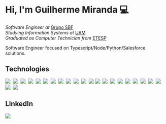 
# Hi, I'm Guilherme Miranda :computer:
*Software Engineer at* [Grupo SBF](https://ri.gruposbf.com.br/)<br>
*Studying Information Systems at* [UAM](https://portal.anhembi.br/)<br>
*Graduated as Computer Technician from* [ETESP](http://www.etesaopaulo.com.br/)

Software Engineer focused on Typescript/Node/Python/Salesforce solutions.

## Technologies
<p align="left">
  <img src="https://img.icons8.com/color/40/000000/salesforce.png"/>&nbsp;
  <img src="https://img.icons8.com/color/40/000000/java-coffee-cup-logo.png"/>&nbsp;
  <img src="https://img.icons8.com/color/40/000000/python.png"/>&nbsp;
  <img src="https://img.icons8.com/offices/40/000000/php-logo.png"/>&nbsp;
  <img src="https://user-images.githubusercontent.com/15850886/95502275-f8869c00-097f-11eb-9829-d345ec57e52d.png"/>&nbsp;
  <img src="https://img.icons8.com/color/40/000000/html-5.png"/>&nbsp;
  <img src="https://img.icons8.com/color/40/000000/css3.png"/>&nbsp;
  <img src="https://img.icons8.com/color/40/000000/javascript.png"/>&nbsp;
  <img src="https://img.icons8.com/color/40/000000/wordpress.png"/>&nbsp;
  <img src="https://img.icons8.com/color/40/000000/npm.png"/>&nbsp;
  <img src="https://user-images.githubusercontent.com/15850886/95500880-e4419f80-097d-11eb-9b4f-05ab0d891b4f.png">&nbsp;
  <img src="https://img.icons8.com/color/40/000000/sass.png"/>
  <img src="https://img.icons8.com/color/40/000000/amazon-web-services.png"/>&nbsp;
  <img src="https://img.icons8.com/color/40/000000/docker.png"/>&nbsp;
  <img src="https://img.icons8.com/color/40/null/kubernetes.png"/>&nbsp;
  <img src="https://img.icons8.com/color/48/null/typescript.png"/>&nbsp;
  <img src="https://img.icons8.com/color/48/null/nodejs.png"/>&nbsp;
  <img src="https://img.icons8.com/color/48/null/google-cloud.png"/>&nbsp;
  <img src="https://img.icons8.com/fluency/48/null/grafana.png"/>&nbsp;
  <img src="https://img.icons8.com/color/48/null/kibana.png"/>&nbsp;
  <img src="https://user-images.githubusercontent.com/15850886/204028009-3e895fca-8c4b-474d-ba73-732db753b545.png"/>&nbsp;
  <img src="https://user-images.githubusercontent.com/15850886/204028315-e8476f32-e9a6-4f95-a37c-239775099f57.png"/>&nbsp;
  <img src="https://user-images.githubusercontent.com/15850886/204028820-58dd45dc-0f94-42d5-8e69-e541c1445f92.jpeg"/>&nbsp;
</p>

## LinkedIn

<a href="https://www.linkedin.com/in/guilherme-m-786581101/"><img src="https://img.icons8.com/fluent/40/000000/linkedin.png"/></a>
